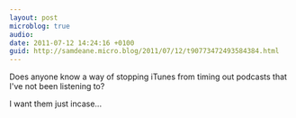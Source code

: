 ```yaml
---
layout: post
microblog: true
audio: 
date: 2011-07-12 14:24:16 +0100
guid: http://samdeane.micro.blog/2011/07/12/t90773472493584384.html
---
```

Does anyone know a way of stopping iTunes from  timing out podcasts that I've not been listening to?

I want them just incase...
